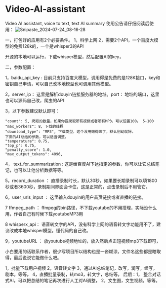# Video-AI-assistant
 Video AI assistant, voice to text, text AI summary
 使用公告请仔细阅读后使用：
 ![Snipaste_2024-07-24_08-16-28](https://github.com/user-attachments/assets/4f2cfd46-0865-4a23-8511-3cc94d13260e)


一，打包好的应用有2个必要条件。
1，科学上网
2，需要2个API，一个百度大模型的免费128k的，一个是whisper3的API

开源的本地可以运行，下载whisper模型，然后配置AI的key，

二，参数配置：

1，baidu_api_key :   目前只支持百度大模型，调用得是免费的是128K接口，key和密钥自己申请，可以自己改本地模型也可调用其他模型。

2，server_ip： 这里是解析douyin链接服务器的地址。port： 地址的端口，这里也可以源码自己改，爬虫的API

3，以下参数建议默认即可：

    "count": 5, 爬取的数量，如果你要爬取所有视频或者所有MP3，可以设置100。 5-100
    "max_workers": 8, 下载的线程
    "download_type": "MP3", 下载类型，这个没用懒得改了，默认别动就好。
    下面的AI总结的参数，可以适当调整。
    "temperature": 0.75,
    "top_p": 0.75,
    "penalty_score": 1.0,
    "max_output_tokens": 4096,

4， text_for_summarization : 这是给百度AI下达指定的参数，你可以让它总结笔记，也可以让他分析数据等等。

5，record_duration ：  直播录制时长，默认30秒，如果要长期录制可以填1800秒或者3600秒，录制期间界面会卡住，这是正常的，点击录制后不用管它。

6，user_urls_input ： 这里输入douyin的用户首页链接或者直播的链接。

7 ffmpeg_path ： ffmpeg的bin路径，不下载youtube的不用搭理，实际没什么用，作者自己有时候下载youtubeMP3用

8 whisperx_api： 语音转文字的API，没有科学上网的语音转文字功能用不了，建议改成本地whisper模型。懂代码的自己改。

9，youtubeURL ： 放youtube视频地址的，放入然后点击短视频mp3下载即可，

小白要用的话联系作者，很少写项目所以结构也是一沓糊涂，文件名这些都是瞎取得，最后说说它能做什么吧。

1，批量下载用户视频
2，语音转文字
3，通过AI总结笔记，改写，润写，续写，剧本，等等。
4，直播批量录制，转mo3，转文字，总结等。
后期：1， 整合对话式AI，可以把总结的笔记再次进行人工对AI调整，
            2，文生图，文生视频，等等。




